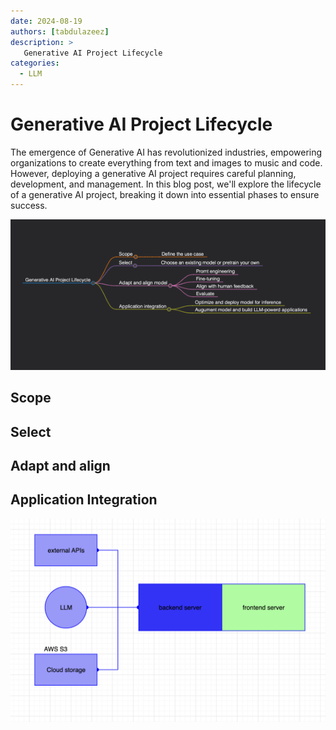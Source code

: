 ```yaml
---
date: 2024-08-19
authors: [tabdulazeez]
description: >
   Generative AI Project Lifecycle
categories:
  - LLM 
---
```


# Generative AI Project Lifecycle
The emergence of Generative AI has revolutionized industries, empowering organizations to create everything from text and images to music and code. However, deploying a generative AI project requires careful planning, development, and management. In this blog post, we'll explore the lifecycle of a generative AI project, breaking it down into essential phases to ensure success.

![](../../assets/genAI.png)

## Scope 


## Select 



## Adapt and align 


## Application Integration 
![](../../assets/genAIArch.png)